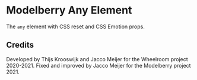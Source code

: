 # Modelberry Any Element

The `any` element with CSS reset and CSS Emotion props.

## Credits

Developed by Thijs Krooswijk and Jacco Meijer for the Wheelroom project 2020-2021. Fixed and improved by Jacco Meijer for the Modelberry project 2021.

